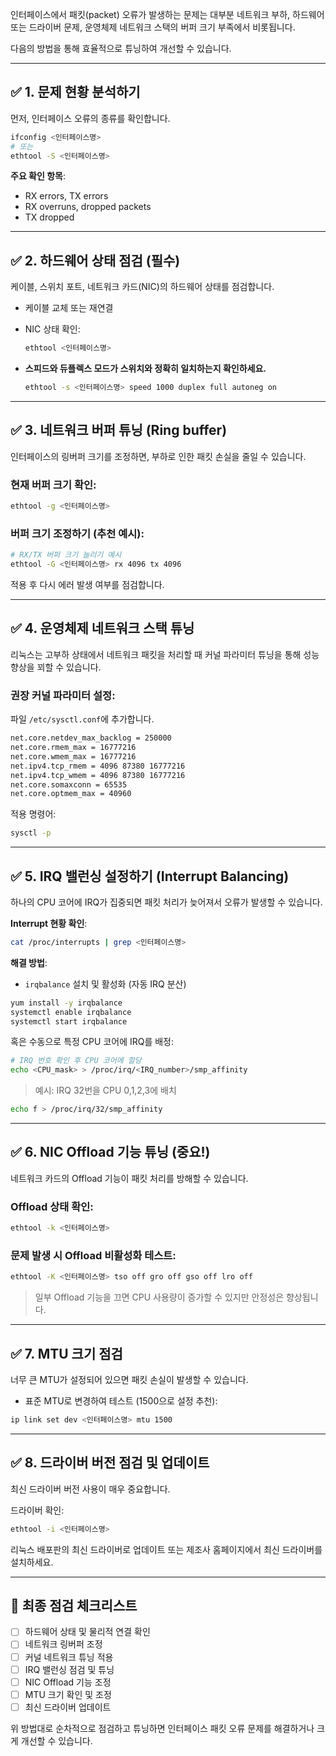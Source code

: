 인터페이스에서 패킷(packet) 오류가 발생하는 문제는 대부분 네트워크 부하, 하드웨어 또는 드라이버 문제, 운영체제 네트워크 스택의 버퍼 크기 부족에서 비롯됩니다.

다음의 방법을 통해 효율적으로 튜닝하여 개선할 수 있습니다.

---

## ✅ 1. 문제 현황 분석하기

먼저, 인터페이스 오류의 종류를 확인합니다.

```bash
ifconfig <인터페이스명>
# 또는
ethtool -S <인터페이스명>
```

**주요 확인 항목**:

- RX errors, TX errors
- RX overruns, dropped packets
- TX dropped

---

## ✅ 2. 하드웨어 상태 점검 (필수)

케이블, 스위치 포트, 네트워크 카드(NIC)의 하드웨어 상태를 점검합니다.

- 케이블 교체 또는 재연결
- NIC 상태 확인:  
  ```bash
  ethtool <인터페이스명>
  ```

- **스피드와 듀플렉스 모드가 스위치와 정확히 일치하는지 확인하세요.**  
  ```bash
  ethtool -s <인터페이스명> speed 1000 duplex full autoneg on
  ```

---

## ✅ 3. 네트워크 버퍼 튜닝 (Ring buffer)

인터페이스의 링버퍼 크기를 조정하면, 부하로 인한 패킷 손실을 줄일 수 있습니다.

### 현재 버퍼 크기 확인:

```bash
ethtool -g <인터페이스명>
```

### 버퍼 크기 조정하기 (추천 예시):

```bash
# RX/TX 버퍼 크기 늘리기 예시
ethtool -G <인터페이스명> rx 4096 tx 4096
```

적용 후 다시 에러 발생 여부를 점검합니다.

---

## ✅ 4. 운영체제 네트워크 스택 튜닝

리눅스는 고부하 상태에서 네트워크 패킷을 처리할 때 커널 파라미터 튜닝을 통해 성능 향상을 꾀할 수 있습니다.

### 권장 커널 파라미터 설정:

파일 `/etc/sysctl.conf`에 추가합니다.

```bash
net.core.netdev_max_backlog = 250000
net.core.rmem_max = 16777216
net.core.wmem_max = 16777216
net.ipv4.tcp_rmem = 4096 87380 16777216
net.ipv4.tcp_wmem = 4096 87380 16777216
net.core.somaxconn = 65535
net.core.optmem_max = 40960
```

적용 명령어:

```bash
sysctl -p
```

---

## ✅ 5. IRQ 밸런싱 설정하기 (Interrupt Balancing)

하나의 CPU 코어에 IRQ가 집중되면 패킷 처리가 늦어져서 오류가 발생할 수 있습니다.

**Interrupt 현황 확인**:

```bash
cat /proc/interrupts | grep <인터페이스명>
```

**해결 방법**:

- `irqbalance` 설치 및 활성화 (자동 IRQ 분산)

```bash
yum install -y irqbalance
systemctl enable irqbalance
systemctl start irqbalance
```

혹은 수동으로 특정 CPU 코어에 IRQ를 배정:

```bash
# IRQ 번호 확인 후 CPU 코어에 할당
echo <CPU_mask> > /proc/irq/<IRQ_number>/smp_affinity
```

> 예시: IRQ 32번을 CPU 0,1,2,3에 배치  
```bash
echo f > /proc/irq/32/smp_affinity
```

---

## ✅ 6. NIC Offload 기능 튜닝 (중요!)

네트워크 카드의 Offload 기능이 패킷 처리를 방해할 수 있습니다.

### Offload 상태 확인:

```bash
ethtool -k <인터페이스명>
```

### 문제 발생 시 Offload 비활성화 테스트:

```bash
ethtool -K <인터페이스명> tso off gro off gso off lro off
```

> 일부 Offload 기능을 끄면 CPU 사용량이 증가할 수 있지만 안정성은 향상됩니다.

---

## ✅ 7. MTU 크기 점검

너무 큰 MTU가 설정되어 있으면 패킷 손실이 발생할 수 있습니다.

- 표준 MTU로 변경하여 테스트 (1500으로 설정 추천):

```bash
ip link set dev <인터페이스명> mtu 1500
```

---

## ✅ 8. 드라이버 버전 점검 및 업데이트

최신 드라이버 버전 사용이 매우 중요합니다.

드라이버 확인:

```bash
ethtool -i <인터페이스명>
```

리눅스 배포판의 최신 드라이버로 업데이트 또는 제조사 홈페이지에서 최신 드라이버를 설치하세요.

---

## 🎯 최종 점검 체크리스트

- [ ] 하드웨어 상태 및 물리적 연결 확인
- [ ] 네트워크 링버퍼 조정
- [ ] 커널 네트워크 튜닝 적용
- [ ] IRQ 밸런싱 점검 및 튜닝
- [ ] NIC Offload 기능 조정
- [ ] MTU 크기 확인 및 조정
- [ ] 최신 드라이버 업데이트

위 방법대로 순차적으로 점검하고 튜닝하면 인터페이스 패킷 오류 문제를 해결하거나 크게 개선할 수 있습니다.
